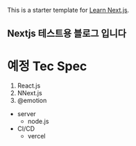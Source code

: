 This is a starter template for [Learn Next.js](https://nextjs.org/learn).

## Nextjs 테스트용 블로그 입니다 ##

# 예정 Tec Spec
1. React.js
2. NNext.js
3. @emotion
- server
  - node.js
- CI/CD
  - vercel

